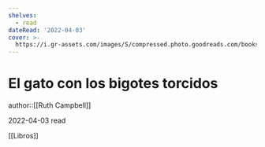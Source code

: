```yaml
---
shelves:
  - read
dateRead: '2022-04-03'
cover: >-
  https://i.gr-assets.com/images/S/compressed.photo.goodreads.com/books/1646017763l/56493934._SY475_.jpg
---
```

# El gato con los bigotes torcidos

author::[[Ruth Campbell]]

2022-04-03
read

[[Libros]]